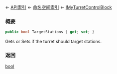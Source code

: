 ← [API索引](Api-Index) ← [命名空间索引](Namespace-Index) ← [IMyTurretControlBlock](SpaceEngineers.Game.ModAPI.Ingame.IMyTurretControlBlock)

### 概要

```csharp
public bool TargetStations { get; set; }
```

Gets or Sets if the turret should target stations.

### 返回

[bool](https://docs.microsoft.com/en-us/dotnet/api/System.Boolean?view=netframework-4.6)

